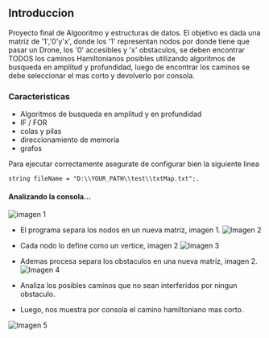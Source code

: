 ## Introduccion
Proyecto final de Algooritmo y estructuras de datos. El objetivo es dada una matriz de '1','0'y'x', donde los '1' representan nodos por donde 
tiene que pasar un Drone, los '0' accesibles y 'x' obstaculos, se deben encontrar TODOS los caminos Hamiltonianos posibles utilizando algoritmos de busqueda en amplitud y profundidad, luego de encontrar los caminos se debe seleccionar el mas corto y devolverlo por consola.

### Caracteristicas
- Algoritmos de busqueda en amplitud y en profundidad
- IF / FOR  
- colas y pilas
- direccionamiento de memoria
- grafos

Para ejecutar correctamente asegurate de configurar bien la siguiente linea 
```
string fileName = "D:\\YOUR_PATH\\test\\txtMap.txt";.
```
#### Analizando la consola...
![imagen 1](\assents\imagen1.png)

- El programa separa los nodos en un nueva matriz, imagen 1.
![Imagen 2](\assents\imagen3.png)

- Cada nodo lo define como un vertice, imagen 2
![Imagen 3](\assents\imagen2.png)

- Ademas procesa separa los obstaculos en una nueva matriz, imagen 2. 
![Imagen 4](\assents\imagen4.png)

- Analiza los posibles caminos que no sean interferidos por ningun obstaculo.
- Luego, nos muestra por consola el camino hamiltoniano mas corto.

![Imagen 5](\assents\imagen1.png)
